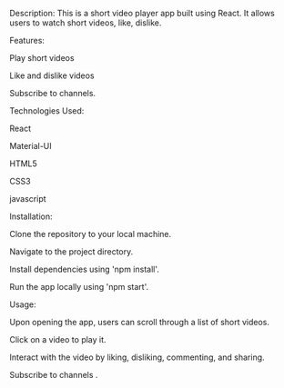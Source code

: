 Description:
This is a short video player app built using React. It allows users to watch short videos, like, dislike.


Features:

Play short videos 

Like and dislike videos 

Subscribe to channels.


Technologies Used:

React 

Material-UI

HTML5

CSS3

javascript


Installation: 

Clone the repository to your local machine.

Navigate to the project directory.

Install dependencies using 'npm install'.

Run the app locally using 'npm start'.


Usage:

Upon opening the app, users can scroll through a list of short videos.

Click on a video to play it.

Interact with the video by liking, disliking, commenting, and sharing.

Subscribe to channels .

